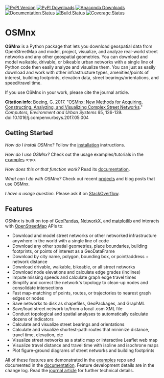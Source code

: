 [![PyPI Version](https://badge.fury.io/py/osmnx.svg)](https://badge.fury.io/py/osmnx)
[![PyPI Downloads](https://img.shields.io/pypi/dm/osmnx.svg)](https://badge.fury.io/py/osmnx)
[![Anaconda Downloads](https://anaconda.org/conda-forge/osmnx/badges/downloads.svg)](https://anaconda.org/conda-forge/osmnx)
[![Documentation Status](https://readthedocs.org/projects/osmnx/badge/?version=latest)](https://osmnx.readthedocs.io/)
[![Build Status](https://github.com/gboeing/osmnx/workflows/tests/badge.svg?branch=main)](https://github.com/gboeing/osmnx/actions?query=workflow%3A%22tests%22)
[![Coverage Status](https://codecov.io/gh/gboeing/osmnx/branch/main/graph/badge.svg)](https://codecov.io/gh/gboeing/osmnx)

# OSMnx

**OSMnx** is a Python package that lets you download geospatial data from OpenStreetMap and model, project, visualize, and analyze real-world street networks and any other geospatial geometries. You can download and model walkable, drivable, or bikeable urban networks with a single line of Python code then easily analyze and visualize them. You can just as easily download and work with other infrastructure types, amenities/points of interest, building footprints, elevation data, street bearings/orientations, and speed/travel time.

If you use OSMnx in your work, please cite the journal article.

**Citation info**: Boeing, G. 2017. "[OSMnx: New Methods for Acquiring, Constructing, Analyzing, and Visualizing Complex Street Networks](https://geoffboeing.com/publications/osmnx-complex-street-networks/)." *Computers, Environment and Urban Systems* 65, 126-139. doi:10.1016/j.compenvurbsys.2017.05.004


## Getting Started

*How do I install OSMnx?* Follow the [installation](https://osmnx.readthedocs.io/en/stable/#installation) instructions.

*How do I use OSMnx?* Check out the usage examples/tutorials in the [examples](https://github.com/gboeing/osmnx-examples) repo.

*How does this or that function work?* Read its [documentation](https://osmnx.readthedocs.io/).

*What can I do with OSMnx?* Check out recent [projects](https://geoffboeing.com/2018/03/osmnx-features-roundup/) and blog posts that use OSMnx.

*I have a usage question.* Please ask it on [StackOverflow](https://stackoverflow.com/search?q=osmnx).


## Features

OSMnx is built on top of [GeoPandas](https://geopandas.org/), [NetworkX](https://networkx.org/), and [matplotlib](https://matplotlib.org/) and interacts with [OpenStreetMap](https://www.openstreetmap.org/copyright/) APIs to:

  * Download and model street networks or other networked infrastructure anywhere in the world with a single line of code
  * Download any other spatial geometries, place boundaries, building footprints, or points of interest as a GeoDataFrame
  * Download by city name, polygon, bounding box, or point/address + network distance
  * Download drivable, walkable, bikeable, or all street networks
  * Download node elevations and calculate edge grades (inclines)
  * Impute missing speeds and calculate graph edge travel times
  * Simplify and correct the network's topology to clean-up nodes and consolidate intersections
  * Fast map-matching of points, routes, or trajectories to nearest graph edges or nodes
  * Save networks to disk as shapefiles, GeoPackages, and GraphML
  * Save/load street network to/from a local .osm XML file
  * Conduct topological and spatial analyses to automatically calculate dozens of indicators
  * Calculate and visualize street bearings and orientations
  * Calculate and visualize shortest-path routes that minimize distance, travel time, elevation, etc
  * Visualize street networks as a static map or interactive Leaflet web map
  * Visualize travel distance and travel time with isoline and isochrone maps
  * Plot figure-ground diagrams of street networks and building footprints

All of these features are demonstrated in the [examples](https://github.com/gboeing/osmnx-examples) repo and documented in the [documentation](https://osmnx.readthedocs.io/). Feature development details are in the change log. Read the [journal article](https://geoffboeing.com/publications/osmnx-complex-street-networks/) for further technical details.
